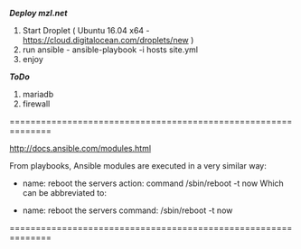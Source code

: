 ***Deploy mzl.net***

1) Start Droplet ( Ubuntu 16.04 x64 - https://cloud.digitalocean.com/droplets/new )
2) run ansible - ansible-playbook -i hosts site.yml
3) enjoy


***ToDo***

1) mariadb
2) firewall




==============================================================

http://docs.ansible.com/modules.html

From playbooks, Ansible modules are executed in a very similar way:

- name: reboot the servers
  action: command /sbin/reboot -t now
Which can be abbreviated to:

- name: reboot the servers
  command: /sbin/reboot -t now

==============================================================







  
